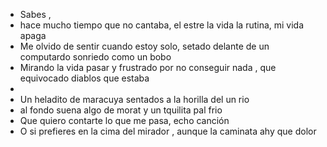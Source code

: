 - Sabes ,
- hace mucho tiempo que no cantaba, el estre la vida la rutina, mi vida apaga
- Me olvido de sentir cuando estoy solo, setado delante de un computardo sonriedo como un bobo
- Mirando la vida pasar y frustrado por no conseguir nada , que equivocado diablos que estaba
-
- Un heladito de maracuya sentados a la horilla del un rio
- al fondo suena algo de morat  y un tquilita pal frio
- Que quiero contarte lo que me pasa, echo canción
- O si prefieres en la cima del mirador , aunque la caminata ahy que dolor
